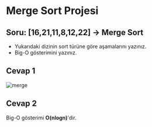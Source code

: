 # Merge Sort Projesi

## Soru: [16,21,11,8,12,22] -> Merge Sort

- Yukarıdaki dizinin sort türüne göre aşamalarını yazınız.
- Big-O gösterimini yazınız.

## Cevap 1

![merge](https://user-images.githubusercontent.com/83287902/189875254-b2548d1d-b498-4862-b37a-ccaff9865123.png)

## Cevap 2
Big-O gösterimi **O(nlogn)**'dir.



